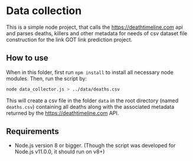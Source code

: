 # Data collection

This is a simple node project, that calls the https://deathtimeline.com api and parses deaths, killers and other metadata for needs
of csv dataset file construction for the link GOT link prediction project.

## How to use

When in this folder, first run `npm install` to install all necessary node modules. Then, run the script by:

```bash
node data_collector.js > ../data/deaths.csv
```

This will create a csv file in the folder `data` in the root directory (named `deaths.csv`) containing all deaths along with
the associated metadata returned by the https://deathtimeline.com API.

## Requirements

- Node.js version 8 or bigger. (Though the script was developed for Node.js v11.0.0, it should run on v8+)
